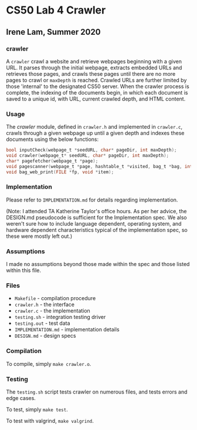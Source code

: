 # CS50 Lab 4 Crawler 
## Irene Lam, Summer 2020

### crawler

A `crawler` crawl a website and retrieve webpages beginning with a given URL. It parses through the initial webpage, extracts embedded URLs and retrieves those pages, and crawls these pages until there are no more pages to crawl or `maxDepth` is reached. Crawled URLs are further limited by those 'internal' to the designated CS50 server. When the crawler process is complete, the indexing of the documents begin, in which each document is saved to a unique id, with URL, current crawled depth, and HTML content.

### Usage

The *crawler* module, defined in `crawler.h` and implemented in `crawler.c`, crawls through a given webpage up until a given depth and indexes these documents using the below functions:

```c
bool inputCheck(webpage_t *seedURL, char* pageDir, int maxDepth);
void crawler(webpage_t* seedURL, char* pageDir, int maxDepth);
char* pagefetcher(webpage_t *page);
void pagescanner(webpage_t *page, hashtable_t *visited, bag_t *bag, int depth);
void bag_web_print(FILE *fp, void *item);
```

### Implementation

Please refer to `IMPLEMENTATION.md` for details regarding implementation.

(Note: I attended TA Katherine Taylor's office hours. As per her advice, the DESIGN.md pseudocode
is sufficient for the Implementation spec. We also weren't sure how to include language dependent, operating system, and hardware dependent characteristics typical of the implementation spec, so these were mostly left out.)

### Assumptions

I made no assumptions beyond those made within the spec and those listed within this file. 

### Files

* `Makefile` - compilation procedure
* `crawler.h` - the interface
* `crawler.c` - the implementation
* `testing.sh` - integration testing driver
* `testing.out` - test data
* `IMPLEMENTATION.md` - implementation details
* `DESIGN.md` - design specs 

### Compilation

To compile, simply `make crawler.o`.

### Testing

The `testing.sh` script tests crawler on numerous files, and tests errors and edge cases.

To test, simply `make test`.

To test with valgrind, `make valgrind`.
